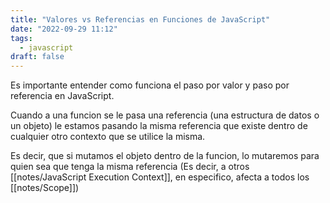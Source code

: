 ```yaml
---
title: "Valores vs Referencias en Funciones de JavaScript"
date: "2022-09-29 11:12"
tags: 
  - javascript
draft: false
---
```

Es importante entender como funciona el paso por valor y paso por referencia en JavaScript.

Cuando a una funcion se le pasa una referencia (una estructura de datos o un objeto) le estamos pasando la misma referencia que existe dentro de cualquier otro contexto que se utilice la misma.

Es decir, que si mutamos el objeto dentro de la funcion, lo mutaremos para quien sea que tenga la misma referencia (Es decir, a otros [[notes/JavaScript Execution Context]], en especifico, afecta a todos los [[notes/Scope]])
